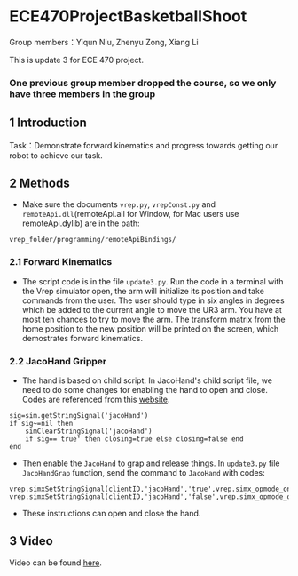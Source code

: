 # ECE470ProjectBasketballShoot
Group members：Yiqun Niu, Zhenyu Zong, Xiang Li

This is update 3 for ECE 470 project.

### One previous group member dropped the course, so we only have three members in the group

## **1 Introduction**

Task：Demonstrate forward kinematics and progress towards getting our robot to achieve our task.

## **2 Methods**

- Make sure the documents ```vrep.py```, ```vrepConst.py``` and ```remoteApi.dll```(remoteApi.all for Window, for Mac users use remoteApi.dylib) are in the path:

```
vrep_folder/programming/remoteApiBindings/
```

### 2.1 Forward Kinematics

- The script code is in the file ```update3.py```. Run the code in a terminal with the Vrep simulator open, the arm will initialize its position and take commands from the user. The user should type in six angles in degrees which be added to the current angle to move the UR3 arm. You have at most ten chances to try to move the arm. The transform matrix from the home position to the new position will be printed on the screen, which demostrates forward kinematics.

### 2.2 JacoHand Gripper

- The hand is based on child script. In JacoHand's child script file, we need to do some changes for enabling the hand to open and close. Codes are referenced from this [website](http://www.forum.coppeliarobotics.com/viewtopic.php?f=9&t=1891#p8135).

```
sig=sim.getStringSignal('jacoHand')
if sig~=nil then
	simClearStringSignal('jacoHand')
	if sig=='true' then closing=true else closing=false end
end
```

- Then enable the ```JacoHand``` to grap and release things. In ```update3.py``` file ```JacoHandGrap``` function, send the command to ```JacoHand``` with codes:

```
vrep.simxSetStringSignal(clientID,'jacoHand','true',vrep.simx_opmode_oneshot)
vrep.simxSetStringSignal(clientID,'jacoHand','false',vrep.simx_opmode_oneshot)
```

- These instructions can open and close the hand.

## 3 Video 
Video can be found [here](https://www.youtube.com/watch?v=oTiXtuupihU&feature=youtu.be). 
